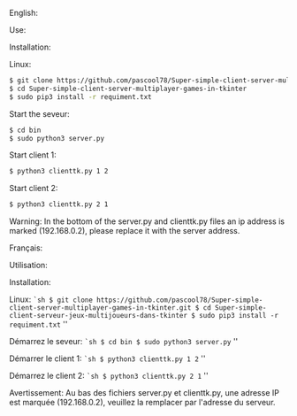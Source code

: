 English:

Use:

Installation:

Linux:
```sh
$ git clone https://github.com/pascool78/Super-simple-client-server-multiplayer-games-in-tkinter.git
$ cd Super-simple-client-server-multiplayer-games-in-tkinter
$ sudo pip3 install -r requiment.txt
```

Start the seveur:
```sh
$ cd bin
$ sudo python3 server.py
```

Start client 1:
```sh
$ python3 clienttk.py 1 2
```

Start client 2:
```sh
$ python3 clienttk.py 2 1
```

Warning: In the bottom of the server.py and clienttk.py files an ip address is marked (192.168.0.2), please replace it with the server address.

Français:

Utilisation:

Installation:

Linux:
`` `sh
$ git clone https://github.com/pascool78/Super-simple-client-server-multiplayer-games-in-tkinter.git
$ cd Super-simple-client-serveur-jeux-multijoueurs-dans-tkinter
$ sudo pip3 install -r requiment.txt
`` ''

Démarrez le seveur:
`` `sh
$ cd bin
$ sudo python3 server.py
`` ''

Démarrer le client 1:
`` `sh
$ python3 clienttk.py 1 2
`` ''

Démarrez le client 2:
`` `sh
$ python3 clienttk.py 2 1
`` ''

Avertissement: Au bas des fichiers server.py et clienttk.py, une adresse IP est marquée (192.168.0.2), veuillez la remplacer par l'adresse du serveur.



